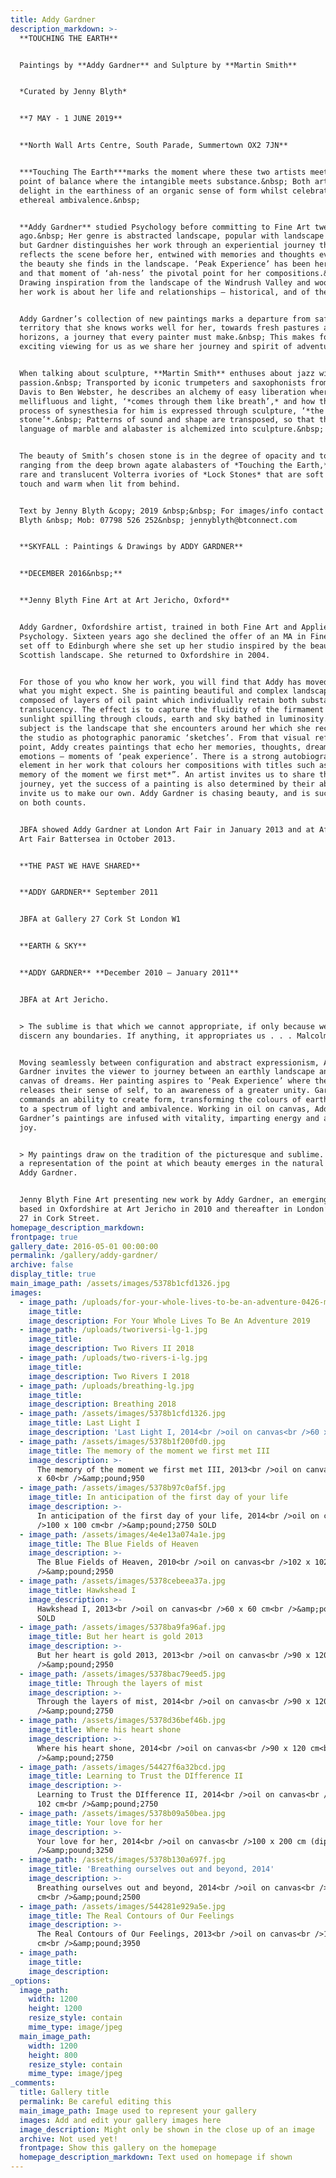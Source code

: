 ```yaml
---
title: Addy Gardner
description_markdown: >-
  **TOUCHING THE EARTH**


  Paintings by **Addy Gardner** and Sulpture by **Martin Smith**


  *Curated by Jenny Blyth*


  **7 MAY - 1 JUNE 2019**


  **North Wall Arts Centre, South Parade, Summertown OX2 7JN**


  ***Touching The Earth***marks the moment where these two artists meet - a
  point of balance where the intangible meets substance.&nbsp; Both artists
  delight in the earthiness of an organic sense of form whilst celebrating an
  ethereal ambivalence.&nbsp;


  **Addy Gardner** studied Psychology before committing to Fine Art twenty years
  ago.&nbsp; Her genre is abstracted landscape, popular with landscape painters
  but Gardner distinguishes her work through an experiential journey that
  reflects the scene before her, entwined with memories and thoughts evoked by
  the beauty she finds in the landscape. ‘Peak Experience’ has been her goal,
  and that moment of ‘ah-ness’ the pivotal point for her compositions.&nbsp;
  Drawing inspiration from the landscape of the Windrush Valley and woodlands,
  her work is about her life and relationships – historical, and of the moment.


  Addy Gardner’s collection of new paintings marks a departure from safer
  territory that she knows works well for her, towards fresh pastures and new
  horizons, a journey that every painter must make.&nbsp; This makes for
  exciting viewing for us as we share her journey and spirit of adventure.


  When talking about sculpture, **Martin Smith** enthuses about jazz with equal
  passion.&nbsp; Transported by iconic trumpeters and saxophonists from Miles
  Davis to Ben Webster, he describes an alchemy of easy liberation where music,
  mellifluous and light, ‘*comes through them like breath’,* and how that
  process of synesthesia for him is expressed through sculpture, ‘*the breath of
  stone’*.&nbsp; Patterns of sound and shape are transposed, so that the
  language of marble and alabaster is alchemized into sculpture.&nbsp;


  The beauty of Smith’s chosen stone is in the degree of opacity and tone,
  ranging from the deep brown agate alabasters of *Touching the Earth,* to the
  rare and translucent Volterra ivories of *Lock Stones* that are soft to the
  touch and warm when lit from behind.


  Text by Jenny Blyth &copy; 2019 &nbsp;&nbsp; For images/info contact Jenny
  Blyth &nbsp; Mob: 07798 526 252&nbsp; jennyblyth@btconnect.com


  **SKYFALL : Paintings & Drawings by ADDY GARDNER**


  **DECEMBER 2016&nbsp;**


  **Jenny Blyth Fine Art at Art Jericho, Oxford**


  Addy Gardner, Oxfordshire artist, trained in both Fine Art and Applied
  Psychology. Sixteen years ago she declined the offer of an MA in Fine Art and
  set off to Edinburgh where she set up her studio inspired by the beauty of
  Scottish landscape. She returned to Oxfordshire in 2004.


  For those of you who know her work, you will find that Addy has moved on from
  what you might expect. She is painting beautiful and complex landscapes
  composed of layers of oil paint which individually retain both substance and
  translucency. The effect is to capture the fluidity of the firmament -
  sunlight spilling through clouds, earth and sky bathed in luminosity. Her
  subject is the landscape that she encounters around her which she recreates in
  the studio as photographic panoramic ‘sketches’. From that visual reference
  point, Addy creates paintings that echo her memories, thoughts, dreams and
  emotions – moments of ‘peak experience’. There is a strong autobiographical
  element in her work that colours her compositions with titles such as “*The
  memory of the moment we first met*”. An artist invites us to share their
  journey, yet the success of a painting is also determined by their ability to
  invite us to make our own. Addy Gardner is chasing beauty, and is successful
  on both counts.


  JBFA showed Addy Gardner at London Art Fair in January 2013 and at Affordable
  Art Fair Battersea in October 2013.


  **THE PAST WE HAVE SHARED**


  **ADDY GARDNER** September 2011


  JBFA at Gallery 27 Cork St London W1


  **EARTH & SKY**


  **ADDY GARDNER** **December 2010 – January 2011**


  JBFA at Art Jericho.


  > The sublime is that which we cannot appropriate, if only because we cannot
  discern any boundaries. If anything, it appropriates us . . . Malcolm Andrews


  Moving seamlessly between configuration and abstract expressionism, Addy
  Gardner invites the viewer to journey between an earthly landscape and a
  canvas of dreams. Her painting aspires to ‘Peak Experience’ where the viewer
  releases their sense of self, to an awareness of a greater unity. Gardner
  commands an ability to create form, transforming the colours of earth and sky
  to a spectrum of light and ambivalence. Working in oil on canvas, Addy
  Gardner’s paintings are infused with vitality, imparting energy and a sense of
  joy.


  > My paintings draw on the tradition of the picturesque and sublime. They are
  a representation of the point at which beauty emerges in the natural world.
  Addy Gardner.


  Jenny Blyth Fine Art presenting new work by Addy Gardner, an emerging painter
  based in Oxfordshire at Art Jericho in 2010 and thereafter in London’s Gallery
  27 in Cork Street.
homepage_description_markdown:
frontpage: true
gallery_date: 2016-05-01 00:00:00
permalink: /gallery/addy-gardner/
archive: false
display_title: true
main_image_path: /assets/images/5378b1cfd1326.jpg
images:
  - image_path: /uploads/for-your-whole-lives-to-be-an-adventure-0426-med-1.jpg
    image_title:
    image_description: For Your Whole Lives To Be An Adventure 2019
  - image_path: /uploads/tworiversi-lg-1.jpg
    image_title:
    image_description: Two Rivers II 2018
  - image_path: /uploads/two-rivers-i-lg.jpg
    image_title:
    image_description: Two Rivers I 2018
  - image_path: /uploads/breathing-lg.jpg
    image_title:
    image_description: Breathing 2018
  - image_path: /assets/images/5378b1cfd1326.jpg
    image_title: Last Light I
    image_description: 'Last Light I, 2014<br />oil on canvas<br />60 x 60 cm<br />&amp;pound;950'
  - image_path: /assets/images/5378b1f200fd0.jpg
    image_title: The memory of the moment we first met III
    image_description: >-
      The memory of the moment we first met III, 2013<br />oil on canvas<br />60
      x 60<br />&amp;pound;950
  - image_path: /assets/images/5378b97c0af5f.jpg
    image_title: In anticipation of the first day of your life
    image_description: >-
      In anticipation of the first day of your life, 2014<br />oil on canvas<br
      />100 x 100 cm<br />&amp;pound;2750 SOLD
  - image_path: /assets/images/4e4e13a074a1e.jpg
    image_title: The Blue Fields of Heaven
    image_description: >-
      The Blue Fields of Heaven, 2010<br />oil on canvas<br />102 x 102 cm<br
      />&amp;pound;2950
  - image_path: /assets/images/5378cebeea37a.jpg
    image_title: Hawkshead I
    image_description: >-
      Hawkshead I, 2013<br />oil on canvas<br />60 x 60 cm<br />&amp;pound;950
      SOLD
  - image_path: /assets/images/5378ba9fa96af.jpg
    image_title: But her heart is gold 2013
    image_description: >-
      But her heart is gold 2013, 2013<br />oil on canvas<br />90 x 120 cm<br
      />&amp;pound;2950
  - image_path: /assets/images/5378bac79eed5.jpg
    image_title: Through the layers of mist
    image_description: >-
      Through the layers of mist, 2014<br />oil on canvas<br />90 x 120 cm<br
      />&amp;pound;2750
  - image_path: /assets/images/5378d36bef46b.jpg
    image_title: Where his heart shone
    image_description: >-
      Where his heart shone, 2014<br />oil on canvas<br />90 x 120 cm<br
      />&amp;pound;2750
  - image_path: /assets/images/54427f6a32bcd.jpg
    image_title: Learning to Trust the DIfference II
    image_description: >-
      Learning to Trust the DIfference II, 2014<br />oil on canvas<br />102 x
      102 cm<br />&amp;pound;2750
  - image_path: /assets/images/5378b09a50bea.jpg
    image_title: Your love for her
    image_description: >-
      Your love for her, 2014<br />oil on canvas<br />100 x 200 cm (diptych)<br
      />&amp;pound;3250
  - image_path: /assets/images/5378b130a697f.jpg
    image_title: 'Breathing ourselves out and beyond, 2014'
    image_description: >-
      Breathing ourselves out and beyond, 2014<br />oil on canvas<br />60 x 180
      cm<br />&amp;pound;2500
  - image_path: /assets/images/544281e929a5e.jpg
    image_title: The Real Contours of Our Feelings
    image_description: >-
      The Real Contours of Our Feelings, 2013<br />oil on canvas<br />100 x 240
      cm<br />&amp;pound;3950
  - image_path:
    image_title:
    image_description:
_options:
  image_path:
    width: 1200
    height: 1200
    resize_style: contain
    mime_type: image/jpeg
  main_image_path:
    width: 1200
    height: 800
    resize_style: contain
    mime_type: image/jpeg
_comments:
  title: Gallery title
  permalink: Be careful editing this
  main_image_path: Image used to represent your gallery
  images: Add and edit your gallery images here
  image_description: Might only be shown in the close up of an image
  archive: Not used yet!
  frontpage: Show this gallery on the homepage
  homepage_description_markdown: Text used on homepage if shown
---
```


